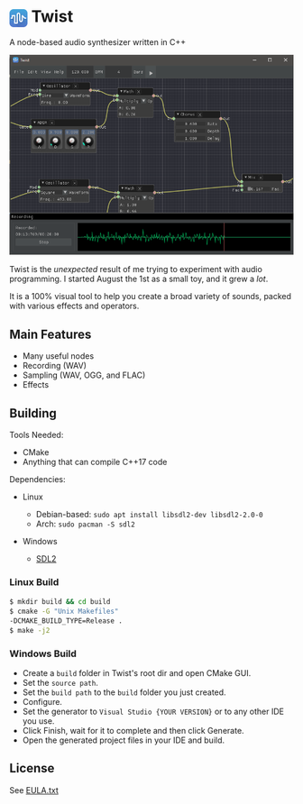 <h1 align="left">
	<img style="vertical-align:middle" src="res/twist.png" title="Twist"/>
	Twist
</h1>
A node-based audio synthesizer written in C++

![Twist](res/screenshot.png?raw=true)

Twist is the _unexpected_ result of me trying to experiment with audio programming. I started August the 1st as a small toy, and it grew a _lot_.

It is a 100% visual tool to help you create a broad variety of sounds, packed with various effects and operators.

## Main Features
* Many useful nodes
* Recording (WAV)
* Sampling (WAV, OGG, and FLAC)
* Effects

## Building
Tools Needed:
* CMake
* Anything that can compile C++17 code

Dependencies:
* Linux
	* Debian-based: `sudo apt install libsdl2-dev libsdl2-2.0-0`
	* Arch: `sudo pacman -S sdl2`

* Windows
	* [SDL2](https://www.libsdl.org/download-2.0.php)

### Linux Build
```sh
$ mkdir build && cd build
$ cmake -G "Unix Makefiles"
-DCMAKE_BUILD_TYPE=Release .
$ make -j2
```

### Windows Build
- Create a `build` folder in Twist's root dir and open CMake GUI.
- Set the `source path`.
- Set the `build path` to the `build` folder you just created.
- Configure.
- Set the generator to `Visual Studio {YOUR VERSION}` or to any other IDE you use.
- Click Finish, wait for it to complete and then click Generate.
- Open the generated project files in your IDE and build.

## License
See [EULA.txt](EULA.txt)
